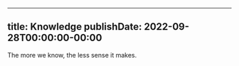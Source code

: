 
---
title: Knowledge
publishDate: 2022-09-28T00:00:00-00:00
---

The more we know, the less sense it makes.
